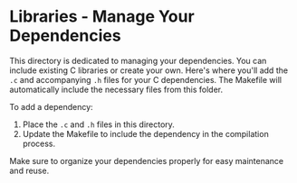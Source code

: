 # Libraries - Manage Your Dependencies

This directory is dedicated to managing your dependencies. You can include existing C libraries or create your own. Here's where you'll add the `.c` and accompanying `.h` files for your C dependencies. The Makefile will automatically include the necessary files from this folder.

To add a dependency:
1. Place the `.c` and `.h` files in this directory.
2. Update the Makefile to include the dependency in the compilation process.

Make sure to organize your dependencies properly for easy maintenance and reuse.
